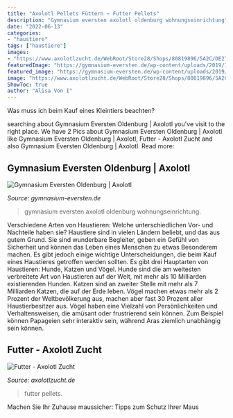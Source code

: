 ```yaml
---
title: "Axolotl Pellets Füttern ~ Futter Pellets"
description: "Gymnasium eversten axolotl oldenburg wohnungseinrichtung"
date: "2022-06-13"
categories:
- "haustiere"
tags: ["haustiere"]
images:
- "https://www.axolotlzucht.de/WebRoot/Store28/Shops/80819896/5A2C/DE27/BDD5/0695/7D51/0A0C/6D01/A3EE/200_55_m.jpg"
featuredImage: "https://gymnasium-eversten.de/wp-content/uploads/2019/11/bo-9-axolotl-768x576.jpg"
featured_image: "https://gymnasium-eversten.de/wp-content/uploads/2019/11/bo-9-axolotl-768x576.jpg"
image: "https://www.axolotlzucht.de/WebRoot/Store28/Shops/80819896/5A2C/DE27/BDD5/0695/7D51/0A0C/6D01/A3EE/200_55_m.jpg"
ShowToc: true
author: "Alisa Von I"
---
```



Was muss ich beim Kauf eines Kleintiers beachten?

	

		
searching about Gymnasium Eversten Oldenburg | Axolotl you've visit to the right place. We have 2 Pics about Gymnasium Eversten Oldenburg | Axolotl like Gymnasium Eversten Oldenburg | Axolotl, Futter - Axolotl Zucht and also Gymnasium Eversten Oldenburg | Axolotl. Read more:
		
    
## Gymnasium Eversten Oldenburg | Axolotl

<img loading=lazy src="https://gymnasium-eversten.de/wp-content/uploads/2019/11/bo-9-axolotl-768x576.jpg" onerror="this.onerror=null;this.src='https://tse2.mm.bing.net/th?id=OIP.HrdAkAUpUdJEMoRTkqkQzAHaFj&amp;pid=15.1';" alt="Gymnasium Eversten Oldenburg | Axolotl">

_Source: gymnasium-eversten.de_

>gymnasium eversten axolotl oldenburg wohnungseinrichtung. 

	

Verschiedene Arten von Haustieren: Welche unterschiedlichen Vor- und Nachteile haben sie?
Haustiere sind in vielen Ländern beliebt, und das aus gutem Grund. Sie sind wunderbare Begleiter, geben ein Gefühl von Sicherheit und können das Leben eines Menschen zu etwas Besonderem machen. Es gibt jedoch einige wichtige Unterscheidungen, die beim Kauf eines Haustieres getroffen werden sollten.
Es gibt drei Hauptarten von Haustieren: Hunde, Katzen und Vögel. Hunde sind die am weitesten verbreitete Art von Haustieren auf der Welt, mit mehr als 10 Milliarden existierenden Hunden. Katzen sind an zweiter Stelle mit mehr als 7 Milliarden Katzen, die auf der Erde leben. Vögel machen etwas mehr als 2 Prozent der Weltbevölkerung aus, machen aber fast 30 Prozent aller Haustierbesitzer aus.
Vögel haben eine Vielzahl von Persönlichkeiten und Verhaltensweisen, die amüsant oder frustrierend sein können. Zum Beispiel können Papageien sehr interaktiv sein, während Aras ziemlich unabhängig sein können.

    
## Futter - Axolotl Zucht

<img loading=lazy src="https://www.axolotlzucht.de/WebRoot/Store28/Shops/80819896/5A2C/DE27/BDD5/0695/7D51/0A0C/6D01/A3EE/200_55_m.jpg" onerror="this.onerror=null;this.src='https://tse3.mm.bing.net/th?id=OIP.xt7t90oiwf59bUM7HHjDswHaE0&amp;pid=15.1';" alt="Futter - Axolotl Zucht">

_Source: axolotlzucht.de_

>futter pellets. 

	

Machen Sie Ihr Zuhause maussicher: Tipps zum Schutz Ihrer Maus

